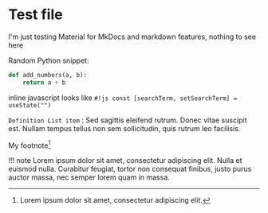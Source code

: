 # Test file
I'm just testing Material for MkDocs and markdown features, nothing to see here

Random Python snippet:
```python
def add_numbers(a, b):
    return a + b
```
inline javascript looks like `#!js const [searchTerm, setSearchTerm] = useState("")`

`Definition List item`
:   Sed sagittis eleifend rutrum. Donec vitae suscipit est. Nullam tempus
    tellus non sem sollicitudin, quis rutrum leo facilisis.

My footnote[^1]

!!! note
    Lorem ipsum dolor sit amet, consectetur adipiscing elit. Nulla et euismod
    nulla. Curabitur feugiat, tortor non consequat finibus, justo purus auctor
    massa, nec semper lorem quam in massa.

[^1]: Lorem ipsum dolor sit amet, consectetur adipiscing elit.
